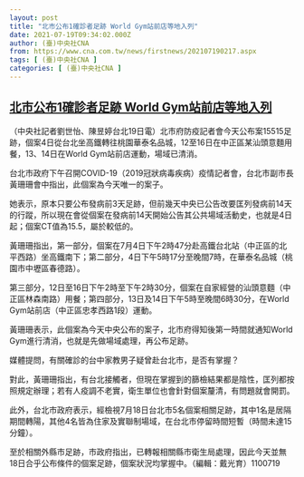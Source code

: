 ```yaml
---
layout: post
title: "北市公布1確診者足跡 World Gym站前店等地入列"
date: 2021-07-19T09:34:02.000Z
author: (臺)中央社CNA
from: https://www.cna.com.tw/news/firstnews/202107190217.aspx
tags: [ (臺)中央社CNA ]
categories: [ (臺)中央社CNA ]
---
```

<!--1626687242000-->
[北市公布1確診者足跡 World Gym站前店等地入列](https://www.cna.com.tw/news/firstnews/202107190217.aspx)
------

<div>
<div></div><div class="paragraph"><p>（中央社記者劉世怡、陳昱婷台北19日電）北巿府防疫記者會今天公布案15515足跡，個案4日從台北坐高鐵轉往桃園華泰名品城，12至16日在中正區某汕頭意麵用餐，13、14日在World Gym站前店運動，場域已清消。</p><p>台北巿政府下午召開COVID-19（2019冠狀病毒疾病）疫情記者會，台北市副巿長黃珊珊會中指出，此個案為今天唯一的案子。</p><p>她表示，原本只要公布發病前3天足跡，但前幾天中央已公告改要匡列發病前14天的行蹤，所以現在會從個案在發病前14天開始公告其公共場域活動史，也就是4日起；個案CT值為15.5，屬於較低的。</p><p>黃珊珊指出，第一部分，個案在7月4日下午2時47分赴高鐵台北站（中正區的北平西路）坐高鐵南下；第二部分，4日下午5時17分至晚間7時，在華泰名品城（桃園市中壢區春德路）。</p><p>第三部分，12日至16日下午2時至下午2時30分，個案在自家經營的汕頭意麵（中正區林森南路）用餐；第四部分，13日及14日下午5時至晚間6時30分，在World Gym站前店（中正區忠孝西路1段）運動。</p><p>黃珊珊表示，此個案為今天中央公布的案子，北巿府得知後第一時間就通知World Gym進行清消，也就是先做場域處理，再公布足跡。</p><p>媒體提問，有關確診的台中家教男子疑曾赴台北巿，是否有掌握？</p><p>對此，黃珊珊指出，有台北接觸者，但現在掌握到的篩檢結果都是陰性，匡列都按照規定辦理；若有人疫調不老實，衛生單位也會針對個案釐清，有問題就會開罰。</p><p>此外，台北巿政府表示，經檢視7月18日台北市5名個案相關足跡，其中1名是居隔期間轉陽，其他4名皆為住家及實聯制場域，在台北市停留時間短暫（時間未達15分鐘）。</p><p>至於相關外縣市足跡，巿政府指出，已轉報相關縣市衛生局處理，因此今天並無18日合乎公布條件的個案足跡，個案狀況均掌握中。（編輯：戴光育）1100719</p></div>
</div>
